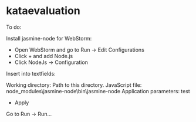 kataevaluation
==============

To do:

Install jasmine-node for WebStorm:

- Open WebStorm and go to Run -> Edit Configurations
- Click + and add Node.js
- Click NodeJs -> Configuration

Insert into textfields:

Working directory: Path to this directory.
JavaScript file: node_modules\jasmine-node\bin\jasmine-node
Application parameters: test

- Apply

Go to Run -> Run...